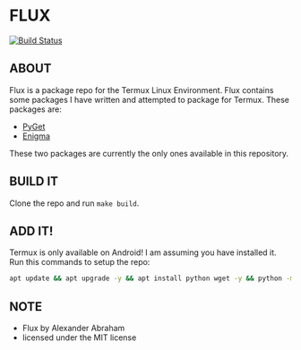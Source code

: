 # FLUX
[![Build Status](https://travis-ci.org/RealAAbraham/Flux.svg?branch=master)](https://travis-ci.org/RealAAbraham/Flux)
## ABOUT

Flux is a package repo for the Termux Linux Environment.
Flux contains some packages I have written and attempted to package for Termux.
These packages are:

- [PyGet](https://github.com/RealAAbraham/PyGet)
- [Enigma](https://github.com/RealAAbraham/Enigma)

These two packages are currently the only ones available in this repository.

## BUILD IT

Clone the repo and run `make build`.

## ADD IT!

Termux is only available on Android! I am assuming you have installed it.
Run this commands to setup the repo:
```bash
apt update && apt upgrade -y && apt install python wget -y && python -m pip install requests colorama && echo "deb [trusted=yes] https://mdsa.icu/flux termux extras" >> $PREFIX/etc/apt/sources.list
```

## NOTE

- Flux by Alexander Abraham
- licensed under the MIT license

